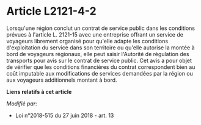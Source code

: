 # Article L2121-4-2

Lorsqu'une région conclut un contrat de service public dans les conditions prévues à l'article L. 2121-15 avec une entreprise
offrant un service de voyageurs librement organisé pour qu'elle adapte les conditions d'exploitation du service dans son
territoire ou qu'elle autorise la montée à bord de voyageurs régionaux, elle peut saisir l'Autorité de régulation des
transports pour avis sur le contrat de service public. Cet avis a pour objet de vérifier que les conditions financières du
contrat correspondent bien au coût imputable aux modifications de services demandées par la région ou aux voyageurs
additionnels montant à bord.

**Liens relatifs à cet article**

_Modifié par_:

  - Loi n°2018-515 du 27 juin 2018 - art. 13
